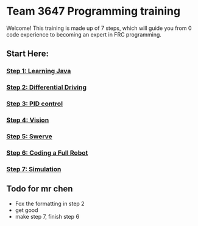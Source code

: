 # Team 3647 Programming training 
Welcome! This training is made up of 7 steps, which will guide you from 0 code experience to becoming an expert in FRC programming. 

## Start Here:

### [Step 1: Learning Java](Step%201.md)
### [Step 2: Differential Driving](Step%202.md)
### [Step 3: PID control](Step%203.md)
### [Step 4: Vision](Step%204.md)
### [Step 5: Swerve](Step%205.md)
### [Step 6: Coding a Full Robot](Step%206.md)
### [Step 7: Simulation](Step%207.md)

## Todo for mr chen
- Fox the formatting in step 2
- get good
- make step 7, finish step 6
